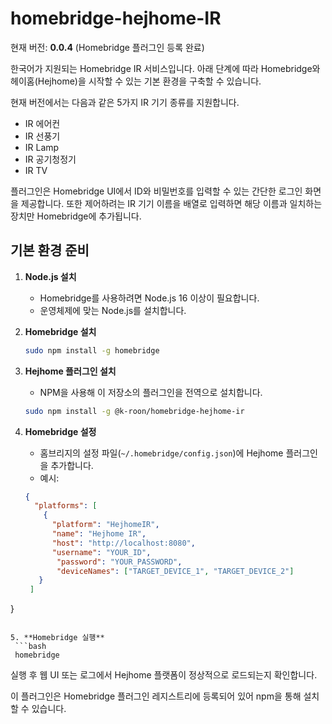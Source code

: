 # homebridge-hejhome-IR

현재 버전: **0.0.4** (Homebridge 플러그인 등록 완료)

한국어가 지원되는 Homebridge IR 서비스입니다. 아래 단계에 따라 Homebridge와 헤이홈(Hejhome)을 시작할 수 있는 기본 환경을 구축할 수 있습니다.

현재 버전에서는 다음과 같은 5가지 IR 기기 종류를 지원합니다.

- IR 에어컨
- IR 선풍기
- IR Lamp
- IR 공기청정기
- IR TV

플러그인은 Homebridge UI에서 ID와 비밀번호를 입력할 수 있는 간단한 로그인 화면을 제공합니다.
또한 제어하려는 IR 기기 이름을 배열로 입력하면 해당 이름과 일치하는 장치만 Homebridge에 추가됩니다.

## 기본 환경 준비

1. **Node.js 설치**
   - Homebridge를 사용하려면 Node.js 16 이상이 필요합니다.
   - 운영체제에 맞는 Node.js를 설치합니다.

2. **Homebridge 설치**
   ```bash
   sudo npm install -g homebridge
   ```

3. **Hejhome 플러그인 설치**
   - NPM을 사용해 이 저장소의 플러그인을 전역으로 설치합니다.
   ```bash
   sudo npm install -g @k-roon/homebridge-hejhome-ir
   ```

4. **Homebridge 설정**
   - 홈브리지의 설정 파일(`~/.homebridge/config.json`)에 Hejhome 플러그인을 추가합니다.
   - 예시:
   ```json
   {
     "platforms": [
       {
         "platform": "HejhomeIR",
         "name": "Hejhome IR",
         "host": "http://localhost:8080",
         "username": "YOUR_ID",
          "password": "YOUR_PASSWORD",
          "deviceNames": ["TARGET_DEVICE_1", "TARGET_DEVICE_2"]
      }
    ]
  }
  ```

5. **Homebridge 실행**
   ```bash
   homebridge
   ```

실행 후 웹 UI 또는 로그에서 Hejhome 플랫폼이 정상적으로 로드되는지 확인합니다.

이 플러그인은 Homebridge 플러그인 레지스트리에 등록되어 있어 npm을 통해 설치할 수 있습니다.
